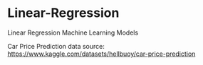 # Linear-Regression
Linear Regression Machine Learning Models

Car Price Prediction data source: https://www.kaggle.com/datasets/hellbuoy/car-price-prediction
